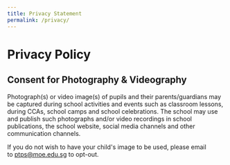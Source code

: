 ```yaml
---
title: Privacy Statement
permalink: /privacy/
---
```

# Privacy Policy


## Consent for Photography & Videography


Photograph(s) or video image(s) of pupils and their parents/guardians may be captured during school activities and events such as classroom lessons, during CCAs, school camps and school celebrations. The school may use and publish such photographs and/or video recordings in school publications, the school website, social media channels and other communication channels.

If you do not wish to have your child's image to be used, please email to [ptps@moe.edu.sg](mailto:ptps@moe.edu.sg) to opt-out.